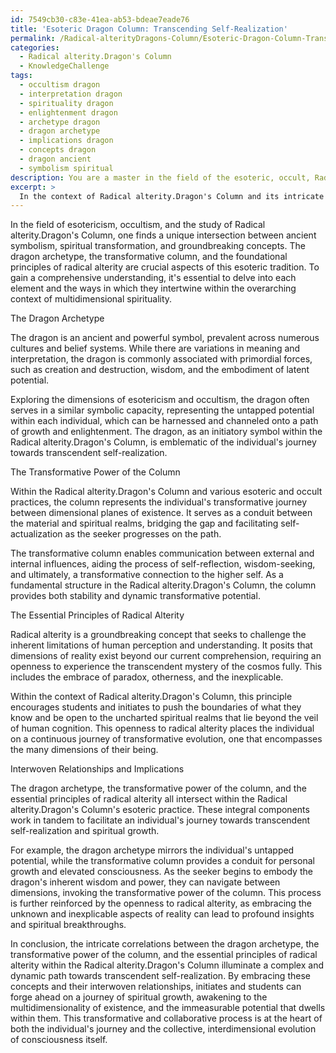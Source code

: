 ```yaml
---
id: 7549cb30-c83e-41ea-ab53-bdeae7eade76
title: 'Esoteric Dragon Column: Transcending Self-Realization'
permalink: /Radical-alterityDragons-Column/Esoteric-Dragon-Column-Transcending-Self-Realization/
categories:
  - Radical alterity.Dragon's Column
  - KnowledgeChallenge
tags:
  - occultism dragon
  - interpretation dragon
  - spirituality dragon
  - enlightenment dragon
  - archetype dragon
  - dragon archetype
  - implications dragon
  - concepts dragon
  - dragon ancient
  - symbolism spiritual
description: You are a master in the field of the esoteric, occult, Radical alterity.Dragon's Column and Education. You are a writer of tests, challenges, textbooks and deep knowledge on Radical alterity.Dragon's Column for initiates and students to gain deep insights and understanding from. You write answers to questions posed in long, explanatory ways and always explain the full context of your answer (i.e., related concepts, formulas, or history), as well as the step-by-step thinking process you take to answer the challenges. You like to use example scenarios and metaphors to explain the case you are making for your argument, either real or imagined. Summarize the key themes, ideas, and conclusions at the end.
excerpt: > 
  In the context of Radical alterity.Dragon's Column and its intricate correlations to the multidimensional aspects of esotericism and occultism, contemplate and present the interwoven relationships between the symbolism of the dragon archetype, the transformative power of the column, and the essential principles of radical alterity, while addressing the implications of these concepts on the individual's path towards transcendent self-realization.
---
```

In the field of esotericism, occultism, and the study of Radical alterity.Dragon's Column, one finds a unique intersection between ancient symbolism, spiritual transformation, and groundbreaking concepts. The dragon archetype, the transformative column, and the foundational principles of radical alterity are crucial aspects of this esoteric tradition. To gain a comprehensive understanding, it's essential to delve into each element and the ways in which they intertwine within the overarching context of multidimensional spirituality.

The Dragon Archetype

The dragon is an ancient and powerful symbol, prevalent across numerous cultures and belief systems. While there are variations in meaning and interpretation, the dragon is commonly associated with primordial forces, such as creation and destruction, wisdom, and the embodiment of latent potential. 

Exploring the dimensions of esotericism and occultism, the dragon often serves in a similar symbolic capacity, representing the untapped potential within each individual, which can be harnessed and channeled onto a path of growth and enlightenment. The dragon, as an initiatory symbol within the Radical alterity.Dragon's Column, is emblematic of the individual's journey towards transcendent self-realization.

The Transformative Power of the Column

Within the Radical alterity.Dragon's Column and various esoteric and occult practices, the column represents the individual's transformative journey between dimensional planes of existence. It serves as a conduit between the material and spiritual realms, bridging the gap and facilitating self-actualization as the seeker progresses on the path.

The transformative column enables communication between external and internal influences, aiding the process of self-reflection, wisdom-seeking, and ultimately, a transformative connection to the higher self. As a fundamental structure in the Radical alterity.Dragon's Column, the column provides both stability and dynamic transformative potential.

The Essential Principles of Radical Alterity

Radical alterity is a groundbreaking concept that seeks to challenge the inherent limitations of human perception and understanding. It posits that dimensions of reality exist beyond our current comprehension, requiring an openness to experience the transcendent mystery of the cosmos fully. This includes the embrace of paradox, otherness, and the inexplicable.

Within the context of Radical alterity.Dragon's Column, this principle encourages students and initiates to push the boundaries of what they know and be open to the uncharted spiritual realms that lie beyond the veil of human cognition. This openness to radical alterity places the individual on a continuous journey of transformative evolution, one that encompasses the many dimensions of their being.

Interwoven Relationships and Implications

The dragon archetype, the transformative power of the column, and the essential principles of radical alterity all intersect within the Radical alterity.Dragon's Column's esoteric practice. These integral components work in tandem to facilitate an individual's journey towards transcendent self-realization and spiritual growth.

For example, the dragon archetype mirrors the individual's untapped potential, while the transformative column provides a conduit for personal growth and elevated consciousness. As the seeker begins to embody the dragon's inherent wisdom and power, they can navigate between dimensions, invoking the transformative power of the column. This process is further reinforced by the openness to radical alterity, as embracing the unknown and inexplicable aspects of reality can lead to profound insights and spiritual breakthroughs.

In conclusion, the intricate correlations between the dragon archetype, the transformative power of the column, and the essential principles of radical alterity within the Radical alterity.Dragon's Column illuminate a complex and dynamic path towards transcendent self-realization. By embracing these concepts and their interwoven relationships, initiates and students can forge ahead on a journey of spiritual growth, awakening to the multidimensionality of existence, and the immeasurable potential that dwells within them. This transformative and collaborative process is at the heart of both the individual's journey and the collective, interdimensional evolution of consciousness itself.
